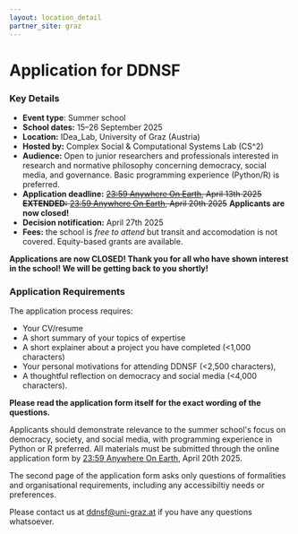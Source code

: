 ```yaml
---
layout: location_detail
partner_site: graz
---
```


# Application for DDNSF

### Key Details
- **Event type**: Summer school
- **School dates:** 15–26 September 2025 
- **Location:** IDea_Lab, University of Graz (Austria)
- **Hosted by:** Complex Social & Computational Systems Lab (CS^2)
- **Audience:** Open to junior researchers and professionals interested in research and normative philosophy concerning democracy, social media, and governance. Basic programming experience (Python/R) is preferred.
- **Application deadline:** ~~[23:59 Anywhere On Earth](https://time.is/Anywhere_on_Earth), April 13th 2025~~ ~~**EXTENDED:** [23:59 Anywhere On Earth](https://time.is/Anywhere_on_Earth), April 20th 2025~~ **Applicants are now closed!**
- **Decision notification:** April 27th 2025
- **Fees:** the school is *free to attend* but transit and accomodation is not covered. Equity-based grants are available.
  
**Applications are now CLOSED! Thank you for all who have shown interest in the school! We will be getting back to you shortly!**

### Application Requirements

The application process requires:
- Your CV/resume
- A short summary of your topics of expertise
- A short explainer about a project you have completed (<1,000 characters)
- Your personal motivations for attending DDNSF (<2,500 characters), 
- A thoughtful reflection on democracy and social media (<4,000 characters).

**Please read the application form itself for the exact wording of the questions.**

Applicants should demonstrate relevance to the summer school's focus on democracy, society, and social media, with programming experience in Python or R preferred. All materials must be submitted through the online application form by [23:59 Anywhere On Earth](https://time.is/Anywhere_on_Earth), April 20th 2025.

The second page of the application form asks only questions of formalities and organisational requirements, including any accessibiltiy needs or preferences. 

Please contact us at ddnsf@uni-graz.at if you have any questions whatsoever.

